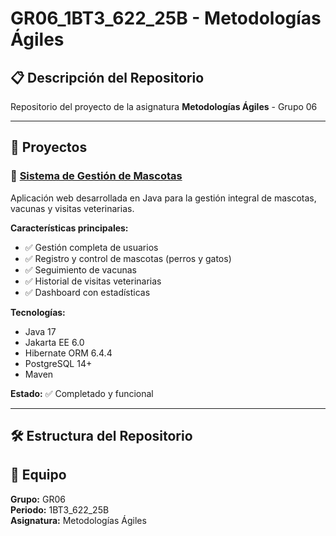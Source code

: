 # GR06_1BT3_622_25B - Metodologías Ágiles

## 📋 Descripción del Repositorio

Repositorio del proyecto de la asignatura **Metodologías Ágiles** - Grupo 06

---

## 📂 Proyectos 

### 🐾 [Sistema de Gestión de Mascotas](Gestion_Mascotas/)

Aplicación web desarrollada en Java para la gestión integral de mascotas, vacunas y visitas veterinarias.

**Características principales:**
- ✅ Gestión completa de usuarios
- ✅ Registro y control de mascotas (perros y gatos)
- ✅ Seguimiento de vacunas
- ✅ Historial de visitas veterinarias
- ✅ Dashboard con estadísticas

**Tecnologías:**
- Java 17
- Jakarta EE 6.0
- Hibernate ORM 6.4.4
- PostgreSQL 14+
- Maven

**Estado:** ✅ Completado y funcional

---


## 🛠️ Estructura del Repositorio

## 👥 Equipo

**Grupo:** GR06  
**Periodo:** 1BT3_622_25B  
**Asignatura:** Metodologías Ágiles
